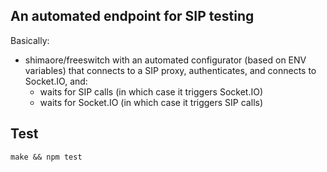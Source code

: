 An automated endpoint for SIP testing
-------------------------------------

Basically:
- shimaore/freeswitch with an automated configurator (based on ENV variables) that connects to a SIP proxy, authenticates, and connects to Socket.IO, and:
  - waits for SIP calls (in which case it triggers Socket.IO)
  - waits for Socket.IO (in which case it triggers SIP calls)

Test
----

    make && npm test
